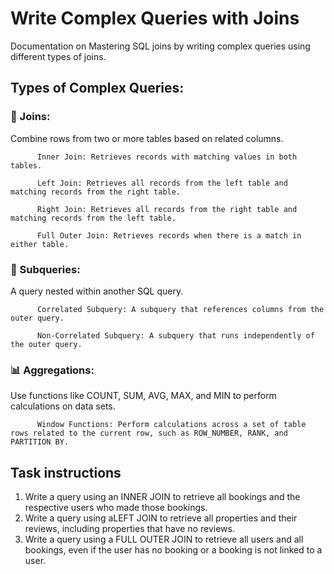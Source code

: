 # Write Complex Queries with Joins
  Documentation on Mastering SQL joins by writing complex queries using different types of joins.
## Types of Complex Queries:

### 🧩 Joins: 
Combine rows from two or more tables based on related columns.

          Inner Join: Retrieves records with matching values in both tables.
          
          Left Join: Retrieves all records from the left table and matching records from the right table.
          
          Right Join: Retrieves all records from the right table and matching records from the left table.
          
          Full Outer Join: Retrieves records when there is a match in either table.
          
### 🔁 Subqueries: 

A query nested within another SQL query.

          Correlated Subquery: A subquery that references columns from the outer query.
          
          Non-Correlated Subquery: A subquery that runs independently of the outer query.
          
### 📊 Aggregations: 

Use functions like COUNT, SUM, AVG, MAX, and MIN to perform calculations on data sets.

          Window Functions: Perform calculations across a set of table rows related to the current row, such as ROW_NUMBER, RANK, and PARTITION BY.

          
## Task instructions

   1. Write a query using an INNER JOIN to retrieve all bookings and the respective users who made those bookings.
   2. Write a query using aLEFT JOIN to retrieve all properties and their reviews, including properties that have no reviews.
   3. Write a query using a FULL OUTER JOIN to retrieve all users and all bookings, even if the user has no booking or a booking is not linked to a user.
